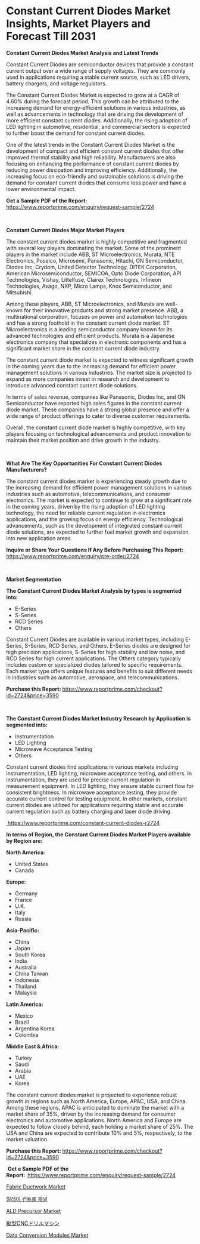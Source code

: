 <p><h1>Constant Current Diodes Market Insights, Market Players and Forecast Till 2031</h1></p><p><strong>Constant Current Diodes Market Analysis and Latest Trends</strong></p>
<p><p>Constant Current Diodes are semiconductor devices that provide a constant current output over a wide range of supply voltages. They are commonly used in applications requiring a stable current source, such as LED drivers, battery chargers, and voltage regulators.</p><p>The Constant Current Diodes Market is expected to grow at a CAGR of 4.60% during the forecast period. This growth can be attributed to the increasing demand for energy-efficient solutions in various industries, as well as advancements in technology that are driving the development of more efficient constant current diodes. Additionally, the rising adoption of LED lighting in automotive, residential, and commercial sectors is expected to further boost the demand for constant current diodes.</p><p>One of the latest trends in the Constant Current Diodes Market is the development of compact and efficient constant current diodes that offer improved thermal stability and high reliability. Manufacturers are also focusing on enhancing the performance of constant current diodes by reducing power dissipation and improving efficiency. Additionally, the increasing focus on eco-friendly and sustainable solutions is driving the demand for constant current diodes that consume less power and have a lower environmental impact.</p></p>
<p><strong>Get a Sample PDF of the Report:&nbsp;</strong> <a href="https://www.reportprime.com/enquiry/request-sample/2724">https://www.reportprime.com/enquiry/request-sample/2724</a></p>
<p>&nbsp;</p>
<p><strong>Constant Current Diodes Major Market Players</strong></p>
<p><p>The constant current diodes market is highly competitive and fragmented with several key players dominating the market. Some of the prominent players in the market include ABB, ST Microelectronics, Murata, NTE Electronics, Poseico, Microsemi, Panasonic, Hitachi, ON Semiconductor, Diodes Inc, Crydom, United Detector Technology, DITEK Corporation, American Microsemiconductor, SEMICOA, Opto Diode Corporation, API Technologies, Vishay, Littelfuse, Clairex Technologies, Infineon Technologies, Avago, NXP, Micro Lamps, Knox Semiconductor, and Mitsubishi.</p><p>Among these players, ABB, ST Microelectronics, and Murata are well-known for their innovative products and strong market presence. ABB, a multinational corporation, focuses on power and automation technologies and has a strong foothold in the constant current diode market. ST Microelectronics is a leading semiconductor company known for its advanced technologies and efficient products. Murata is a Japanese electronics company that specializes in electronic components and has a significant market share in the constant current diode industry.</p><p>The constant current diode market is expected to witness significant growth in the coming years due to the increasing demand for efficient power management solutions in various industries. The market size is projected to expand as more companies invest in research and development to introduce advanced constant current diode solutions.</p><p>In terms of sales revenue, companies like Panasonic, Diodes Inc, and ON Semiconductor have reported high sales figures in the constant current diode market. These companies have a strong global presence and offer a wide range of product offerings to cater to diverse customer requirements.</p><p>Overall, the constant current diode market is highly competitive, with key players focusing on technological advancements and product innovation to maintain their market position and drive growth in the industry.</p></p>
<p>&nbsp;</p>
<p><strong>What Are The Key Opportunities For Constant Current Diodes Manufacturers?</strong></p>
<p><p>The constant current diodes market is experiencing steady growth due to the increasing demand for efficient power management solutions in various industries such as automotive, telecommunications, and consumer electronics. The market is expected to continue to grow at a significant rate in the coming years, driven by the rising adoption of LED lighting technology, the need for reliable current regulation in electronics applications, and the growing focus on energy efficiency. Technological advancements, such as the development of integrated constant current diode solutions, are expected to further fuel market growth and expansion into new application areas.</p></p>
<p><strong>Inquire or Share Your Questions If Any Before Purchasing This Report:</strong> <a href="https://www.reportprime.com/enquiry/pre-order/2724">https://www.reportprime.com/enquiry/pre-order/2724</a></p>
<p>&nbsp;</p>
<p><strong>Market Segmentation</strong></p>
<p><strong>The Constant Current Diodes Market Analysis by types is segmented into:</strong></p>
<p><ul><li>E-Series</li><li>S-Series</li><li>RCD Series</li><li>Others</li></ul></p>
<p><p>Constant Current Diodes are available in various market types, including E-Series, S-Series, RCD Series, and Others. E-Series diodes are designed for high precision applications, S-Series for high stability and low noise, and RCD Series for high current applications. The Others category typically includes custom or specialized diodes tailored to specific requirements. Each market type offers unique features and benefits to suit different needs in industries such as automotive, aerospace, and telecommunications.</p></p>
<p><strong>Purchase this Report:&nbsp;</strong><a href="https://www.reportprime.com/checkout?id=2724&price=3590">https://www.reportprime.com/checkout?id=2724&price=3590</a></p>
<p>&nbsp;</p>
<p><strong>The Constant Current Diodes Market Industry Research by Application is segmented into:</strong></p>
<p><ul><li>Instrumentation</li><li>LED Lighting</li><li>Microwave Acceptance Testing</li><li>Others</li></ul></p>
<p><p>Constant current diodes find applications in various markets including instrumentation, LED lighting, microwave acceptance testing, and others. In instrumentation, they are used for precise current regulation in measurement equipment. In LED lighting, they ensure stable current flow for consistent brightness. In microwave acceptance testing, they provide accurate current control for testing equipment. In other markets, constant current diodes are utilized for applications requiring stable and accurate current regulation such as battery charging and laser diode driving.</p></p>
<p><a href="https://www.reportprime.com/constant-current-diodes-r2724">&nbsp;https://www.reportprime.com/constant-current-diodes-r2724</a></p>
<p><strong>In terms of Region, the Constant Current Diodes Market Players available by Region are:</strong></p>
<p>
    <p> <strong> North America: </strong>
        <ul>
            <li>United States</li>
            <li>Canada</li>
        </ul>
        </p> 
    <p> <strong> Europe: </strong>
        <ul>
            <li>Germany</li>
            <li>France</li>
            <li>U.K.</li>
            <li>Italy</li>
            <li>Russia</li>
        </ul>
        </p> 
    <p> <strong> Asia-Pacific: </strong>
        <ul>
            <li>China</li>
            <li>Japan</li>
            <li>South Korea</li>
            <li>India</li>
            <li>Australia</li>
            <li>China Taiwan</li>
            <li>Indonesia</li>
            <li>Thailand</li>
            <li>Malaysia</li>
        </ul>
        </p> 
    <p> <strong> Latin America: </strong>
        <ul>
            <li>Mexico</li>
            <li>Brazil</li>
            <li>Argentina Korea</li>
            <li>Colombia</li>
        </ul>
        </p> 
    <p> <strong> Middle East & Africa: </strong>
        <ul>
            <li>Turkey</li>
            <li>Saudi</li>
            <li>Arabia</li>
            <li>UAE</li>
            <li>Korea</li>
        </ul>
    </p>
    </p>
<p><p>The constant current diodes market is projected to experience robust growth in regions such as North America, Europe, APAC, USA, and China. Among these regions, APAC is anticipated to dominate the market with a market share of 35%, driven by the increasing demand for consumer electronics and automotive applications. North America and Europe are expected to follow closely behind, each holding a market share of 25%. The USA and China are expected to contribute 10% and 5%, respectively, to the market valuation.</p></p>
<p><strong>Purchase this Report: </strong><a href="https://www.reportprime.com/checkout?id=2724&price=3590">https://www.reportprime.com/checkout?id=2724&price=3590</a></p>
<p>&nbsp;<strong>Get a Sample PDF of the Report:&nbsp;&nbsp;</strong><a href="https://www.reportprime.com/enquiry/request-sample/2724">https://www.reportprime.com/enquiry/request-sample/2724</a></p>
<p><strong></strong></p>
<p><p><a href="https://issuu.com/reportprime-2/docs/fabric-ductwork-market-size-2030.pptx">Fabric Ductwork Market</a></p><p><a href="https://github.com/camron674/Market-Research-Report-List-1/blob/main/324347269386.md">릴레이 컨트롤 패널</a></p><p><a href="https://github.com/brenzgnarento/Market-Research-Report-List-2/blob/main/ald-precursor-market.md">ALD Precursor Market</a></p><p><a href="https://github.com/Sophiaard2003/Market-Research-Report-List-1/blob/main/606419672508.md">縦型CNCドリルマシン</a></p><p><a href="https://github.com/jerrycopelandthomaswsqd8q/Market-Research-Report-List-2/blob/main/data-conversion-modules-market.md">Data Conversion Modules Market</a></p></p>